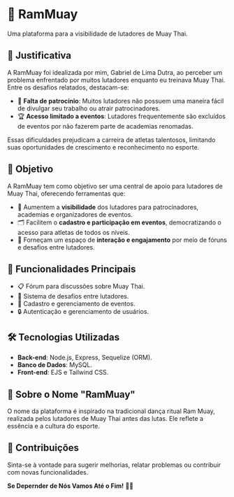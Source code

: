 # 🥊 **RamMuay**  
Uma plataforma para a visibilidade de lutadores de Muay Thai.  

## 📜 **Justificativa**  
A RamMuay foi idealizada por mim, Gabriel de Lima Dutra, ao perceber um problema enfrentado por muitos lutadores enquanto eu treinava Muay Thai. Entre os desafios relatados, destacam-se:  
- 🚫 **Falta de patrocínio**: Muitos lutadores não possuem uma maneira fácil de divulgar seu trabalho ou atrair patrocinadores.  
- 🏆 **Acesso limitado a eventos**: Lutadores frequentemente são excluídos de eventos por não fazerem parte de academias renomadas.  

Essas dificuldades prejudicam a carreira de atletas talentosos, limitando suas oportunidades de crescimento e reconhecimento no esporte.  

## 🎯 **Objetivo**  
A RamMuay tem como objetivo ser uma central de apoio para lutadores de Muay Thai, oferecendo ferramentas que:  
- 🌟 Aumentem a **visibilidade** dos lutadores para patrocinadores, academias e organizadores de eventos.  
- 🗂️ Facilitem o **cadastro e participação em eventos**, democratizando o acesso para atletas de todos os níveis.  
- 💬 Forneçam um espaço de **interação e engajamento** por meio de fóruns e desafios entre lutadores.  

## 🚀 **Funcionalidades Principais**  
- 📋 Fórum para discussões sobre Muay Thai.  
- 🎴 Sistema de desafios entre lutadores.  
- 📆 Cadastro e gerenciamento de eventos.  
- 🔒 Autenticação e gerenciamento de usuários.  

## 🛠️ **Tecnologias Utilizadas**  
- **Back-end**: Node.js, Express, Sequelize (ORM).  
- **Banco de Dados**: MySQL.  
- **Front-end**: EJS e Tailwind CSS.  

## 🥋 **Sobre o Nome "RamMuay"**  
O nome da plataforma é inspirado na tradicional dança ritual Ram Muay, realizada pelos lutadores de Muay Thai antes das lutas. Ele reflete a essência e a cultura do esporte.  

## 🤝 **Contribuições**  
Sinta-se à vontade para sugerir melhorias, relatar problemas ou contribuir com novas funcionalidades.  

**Se Depernder de Nós Vamos Até o Fim!** 🥊🔥  
